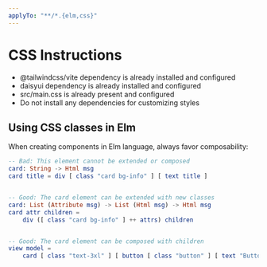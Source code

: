 ```yaml
---
applyTo: "**/*.{elm,css}"
---
```


# CSS Instructions

- @tailwindcss/vite dependency is already installed and configured
- daisyui dependency is already installed and configured
- src/main.css is already present and configured
- Do not install any dependencies for customizing styles

## Using CSS classes in Elm

When creating components in Elm language, always favor composability:

```elm
-- Bad: This element cannot be extended or composed
card: String -> Html msg
card title = div [ class "card bg-info" ] [ text title ]


-- Good: The card element can be extended with new classes
card: List (Attribute msg) -> List (Html msg) -> Html msg
card attr children =
    div ([ class "card bg-info" ] ++ attrs) children


-- Good: The card element can be composed with children
view model =
    card [ class "text-3xl" ] [ button [ class "button" ] [ text "Button" ] ]
```
